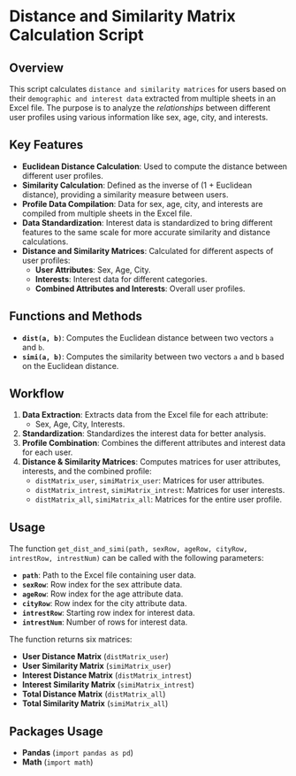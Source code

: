 # Distance and Similarity Matrix Calculation Script

## Overview
This script calculates `distance and similarity matrices` for users based on their `demographic and interest data` extracted from multiple sheets in an Excel file. 
The purpose is to analyze the *relationships* between different user profiles using various information like sex, age, city, and interests.

## Key Features
- **Euclidean Distance Calculation**: Used to compute the distance between different user profiles.
- **Similarity Calculation**: Defined as the inverse of (1 + Euclidean distance), providing a similarity measure between users.
- **Profile Data Compilation**: Data for sex, age, city, and interests are compiled from multiple sheets in the Excel file.
- **Data Standardization**: Interest data is standardized to bring different features to the same scale for more accurate similarity and distance calculations.
- **Distance and Similarity Matrices**: Calculated for different aspects of user profiles:
  - **User Attributes**: Sex, Age, City.
  - **Interests**: Interest data for different categories.
  - **Combined Attributes and Interests**: Overall user profiles.

## Functions and Methods
- **`dist(a, b)`**: Computes the Euclidean distance between two vectors `a` and `b`.
- **`simi(a, b)`**: Computes the similarity between two vectors `a` and `b` based on the Euclidean distance.

## Workflow
1. **Data Extraction**: Extracts data from the Excel file for each attribute:
   - Sex, Age, City, Interests.
2. **Standardization**: Standardizes the interest data for better analysis.
3. **Profile Combination**: Combines the different attributes and interest data for each user.
4. **Distance & Similarity Matrices**: Computes matrices for user attributes, interests, and the combined profile:
   - `distMatrix_user`, `simiMatrix_user`: Matrices for user attributes.
   - `distMatrix_intrest`, `simiMatrix_intrest`: Matrices for user interests.
   - `distMatrix_all`, `simiMatrix_all`: Matrices for the entire user profile.

## Usage
The function `get_dist_and_simi(path, sexRow, ageRow, cityRow, intrestRow, intrestNum)` can be called with the following parameters:
- **`path`**: Path to the Excel file containing user data.
- **`sexRow`**: Row index for the sex attribute data.
- **`ageRow`**: Row index for the age attribute data.
- **`cityRow`**: Row index for the city attribute data.
- **`intrestRow`**: Starting row index for interest data.
- **`intrestNum`**: Number of rows for interest data.

The function returns six matrices:
- **User Distance Matrix** (`distMatrix_user`)
- **User Similarity Matrix** (`simiMatrix_user`)
- **Interest Distance Matrix** (`distMatrix_intrest`)
- **Interest Similarity Matrix** (`simiMatrix_intrest`)
- **Total Distance Matrix** (`distMatrix_all`)
- **Total Similarity Matrix** (`simiMatrix_all`)

## Packages Usage
- **Pandas** (`import pandas as pd`)
- **Math** (`import math`)
